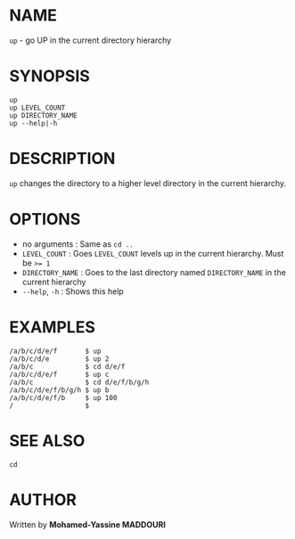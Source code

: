 
# NAME

`up` - go UP in the current directory hierarchy

# SYNOPSIS

    up
    up LEVEL_COUNT
    up DIRECTORY_NAME
    up --help|-h

# DESCRIPTION

`up` changes the directory to a higher level directory in the current hierarchy.

# OPTIONS

* no arguments     : Same as `cd ..`
* `LEVEL_COUNT`    : Goes `LEVEL_COUNT` levels up in the current hierarchy. Must be `>= 1`
* `DIRECTORY_NAME` : Goes to the last directory named `DIRECTORY_NAME` in the current hierarchy
* `--help`, `-h`   : Shows this help

# EXAMPLES

    /a/b/c/d/e/f       $ up
    /a/b/c/d/e         $ up 2
    /a/b/c             $ cd d/e/f
    /a/b/c/d/e/f       $ up c
    /a/b/c             $ cd d/e/f/b/g/h
    /a/b/c/d/e/f/b/g/h $ up b
    /a/b/c/d/e/f/b     $ up 100
    /                  $

# SEE ALSO

    cd

# AUTHOR

Written by **Mohamed-Yassine MADDOURI**
